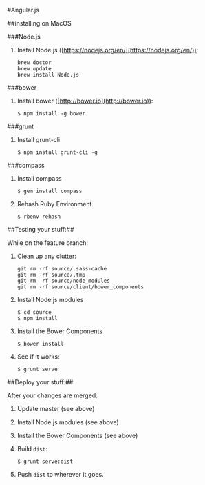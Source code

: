 #Angular.js


##installing on MacOS

###Node.js
1. Install Node.js ([https://nodejs.org/en/](https://nodejs.org/en/)):

	```
	brew doctor
	brew update
	brew install Node.js
	```

###bower
1. Install bower ([http://bower.io](http://bower.io)):

	```
	$ npm install -g bower
	```

###grunt
1.	Install grunt-cli

	```
	$ npm install grunt-cli -g		
	```

###compass
1. Install compass

	```
	$ gem install compass
	```
2. Rehash Ruby Environment

	```
	$ rbenv rehash
	```

##Testing your stuff:##

While on the feature branch:

1. Clean up any clutter:

	```
	git rm -rf source/.sass-cache
	git rm -rf source/.tmp
	git rm -rf source/node_modules
	git rm -rf source/client/bower_components
	```
2. Install Node.js modules

	```
	$ cd source
	$ npm install
	```
3. Install the Bower Components

	```
	$ bower install		
	```
4. See if it works:

	```
	$ grunt serve
	```

##Deploy your stuff:##

After your changes are merged:

1. Update master (see above)
2. Install Node.js modules (see above)
3. Install the Bower Components (see above)
4. Build `dist`:

	```
	$ grunt serve:dist
	```
5. Push `dist` to wherever it goes.
